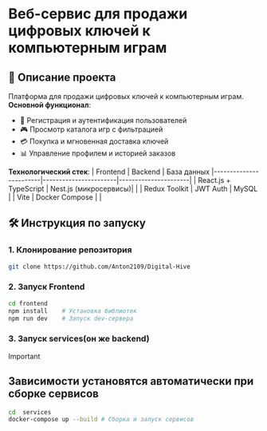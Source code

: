 # Веб-сервис для продажи цифровых ключей к компьютерным играм

## 🚀 Описание проекта

Платформа для продажи цифровых ключей к компьютерным играм.  
**Основной функционал**:
- 📝 Регистрация и аутентификация пользователей
- 🎮 Просмотр каталога игр с фильтрацией
- 💳 Покупка и мгновенная доставка ключей
- 📊 Управление профилем и историей заказов

**Технологический стек**:
| Frontend               | Backend     |           База данных
|------------------------|-----------------------|----------------------|
| React.js + TypeScript  | Nest.js (микросервисы)|       |
| Redux Toolkit          | JWT Auth              | MySQL               |
| Vite                   | Docker Compose               |             |

## 🛠 Инструкция по запуску

### 1. Клонирование репозитория
```bash
git clone https://github.com/Anton2109/Digital-Hive
```

### 2. Запуск Frontend
```bash
cd frontend
npm install    # Установка библиотек
npm run dev    # Запуск dev-сервера
```

### 3. Запуск services(он же backend)

> [!IMPORTANT]
> ## Зависимости установятся автоматически при сборке сервисов

```bash
cd  services
docker-compose up --build # Сборка и запуск сервисов
```
